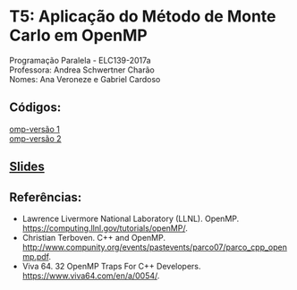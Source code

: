 # T5: Aplicação do Método de Monte Carlo em OpenMP

Programação Paralela - ELC139-2017a\
Professora: Andrea Schwertner Charão\
Nomes: Ana Veroneze e Gabriel Cardoso

## Códigos:

[omp-versão 1](firesim-omp-1/)\
[omp-versão 2](firesim-omp-2/)

## [Slides](T5-PP.pdf)

## Referências:
* Lawrence Livermore National Laboratory (LLNL). OpenMP. https://computing.llnl.gov/tutorials/openMP/.
* Christian Terboven. C++ and OpenMP. http://www.compunity.org/events/pastevents/parco07/parco_cpp_openmp.pdf.
* Viva 64. 32 OpenMP Traps For C++ Developers. https://www.viva64.com/en/a/0054/.
